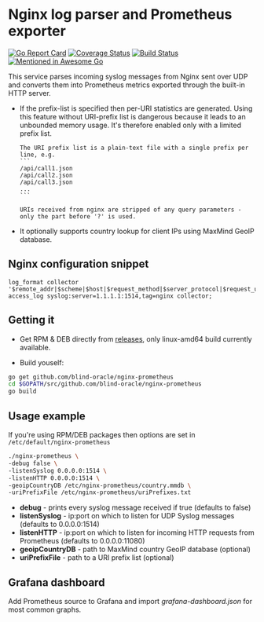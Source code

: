 # Nginx log parser and Prometheus exporter

[![Go Report Card](https://goreportcard.com/badge/github.com/blind-oracle/nginx-prometheus)](https://goreportcard.com/report/github.com/blind-oracle/nginx-prometheus)
[![Coverage Status](https://coveralls.io/repos/github/blind-oracle/nginx-prometheus/badge.svg?branch=master)](https://coveralls.io/github/blind-oracle/nginx-prometheus?branch=master)
[![Build Status](https://travis-ci.org/blind-oracle/nginx-prometheus.svg?branch=master)](https://travis-ci.org/blind-oracle/nginx-prometheus)
[![Mentioned in Awesome Go](https://awesome.re/mentioned-badge-flat.svg)](https://github.com/avelino/awesome-go)

This service parses incoming syslog messages from Nginx sent over UDP and converts them into Prometheus metrics exported through the built-in HTTP server.

- If the prefix-list is specified then per-URI statistics are generated.
  Using this feature without URI-prefix list is dangerous because it leads to an unbounded memory usage. It's therefore enabled only with a limited prefix list.

      The URI prefix list is a plain-text file with a single prefix per line, e.g.
      ```
      /api/call1.json
      /api/call2.json
      /api/call3.json
      ...
      ```

      URIs received from nginx are stripped of any query parameters - only the part before '?' is used.

- It optionally supports country lookup for client IPs using MaxMind GeoIP database.

## Nginx configuration snippet

```nginxconf
log_format collector '$remote_addr|$scheme|$host|$request_method|$server_protocol|$request_uri|$status|$request_time|$request_length|$bytes_sent';
access_log syslog:server=1.1.1.1:1514,tag=nginx collector;
```

## Getting it

- Get RPM & DEB directly from [releases](https://github.com/blind-oracle/nginx-prometheus/releases), only linux-amd64 build currently available.

- Build youself:

```bash
go get github.com/blind-oracle/nginx-prometheus
cd $GOPATH/src/github.com/blind-oracle/nginx-prometheus
go build
```

## Usage example

If you're using RPM/DEB packages then options are set in `/etc/default/nginx-prometheus`

```bash
./nginx-prometheus \
-debug false \
-listenSyslog 0.0.0.0:1514 \
-listenHTTP 0.0.0.0:1514 \
-geoipCountryDB /etc/nginx-prometheus/country.mmdb \
-uriPrefixFile /etc/nginx-prometheus/uriPrefixes.txt
```

- **debug** - prints every syslog message received if true (defaults to false)
- **listenSyslog** - ip:port on which to listen for UDP Syslog messages (defaults to 0.0.0.0:1514)
- **listenHTTP** - ip:port on which to listen for incoming HTTP requests from Prometheus (defaults to 0.0.0.0:11080)
- **geoipCountryDB** - path to MaxMind country GeoIP database (optional)
- **uriPrefixFile** - path to a URI prefix list (optional)

## Grafana dashboard

Add Prometheus source to Grafana and import _grafana-dashboard.json_ for most common graphs.

